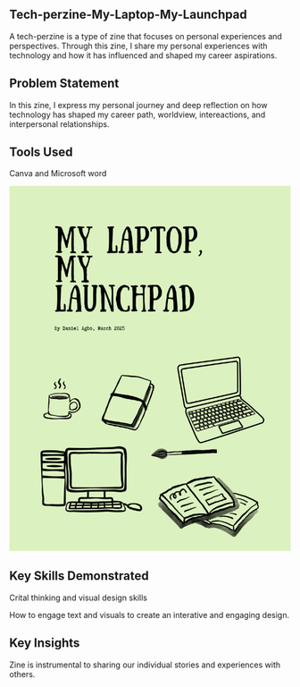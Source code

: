 ## Tech-perzine-My-Laptop-My-Launchpad

A tech-perzine is a type of zine that focuses on personal experiences and perspectives. Through this zine, I share my personal experiences with technology and how it has influenced and shaped my career aspirations.


## Problem Statement

In this zine, I express my personal journey and deep reflection on how technology has shaped my career path, worldview, intereactions, and interpersonal relationships.


## Tools Used

Canva and Microsoft word

![Tech-perzine-My-Laptop-My-Launchpad](https://github.com/danielagbo44/html-css-js-portfolio-tutorial-2/blob/main/My%20Laptop%2C%20My%20Launchpad.png)



## Key Skills Demonstrated

Crital thinking and visual design skills

How to engage text and visuals to create an interative and engaging design.


## Key Insights

Zine is instrumental to sharing our individual stories and experiences with others.

